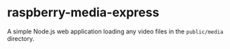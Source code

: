 # raspberry-media-express
A simple Node.js web application loading any video files in the `public/media` directory.
